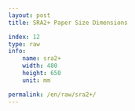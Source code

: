 ```yaml
---
layout: post
title: SRA2+ Paper Size Dimensions

index: 12
type: raw
info:
    name: sra2+
    width: 480
    height: 650
    unit: mm

permalink: /en/raw/sra2+/
---
```



